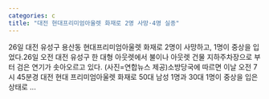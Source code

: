 ```yaml
---
categories: c
title: "대전 현대프리미엄아울렛 화재로 2명 사망·4명 실종"
---
```

 26일 대전 유성구 용산동 현대프리미엄아울렛 화재로 2명이 사망하고, 1명이 중상을 입었다.26일 오전 대전 유성구 한 대형 아웃렛에서 불이나 아웃렛 건물 지하주차장으로 부터 검은 연기가 솟아오르고 있다. (사진=연합뉴스 제공)소방당국에 따르면 이날 오전 7시 45분경 대전 현대 프리미엄아울렛 화재로 50대 남성 1명과 30대 1명이 중상을 입은 상태로 ...